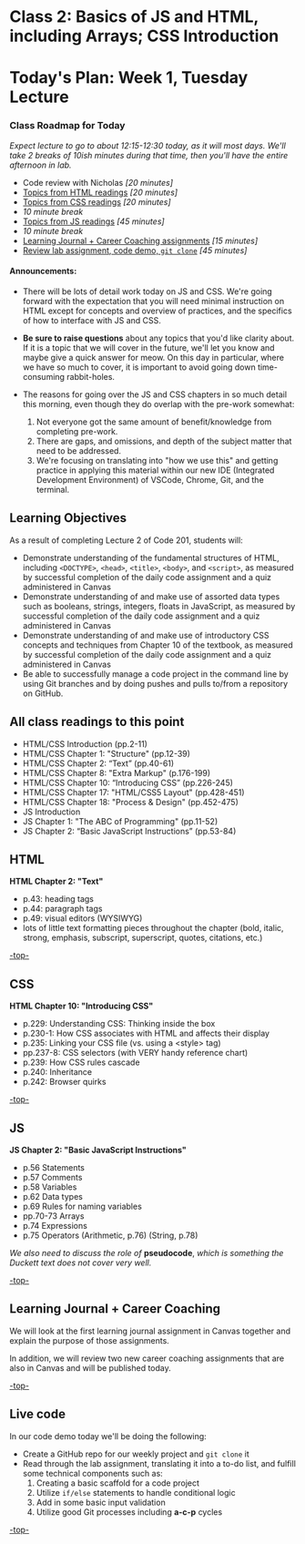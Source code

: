 # Class 2: Basics of JS and HTML, including Arrays; CSS Introduction

<a id="top"></a>
# Today's Plan: Week 1, Tuesday Lecture

### Class Roadmap for Today

*Expect lecture to go to about 12:15-12:30 today, as it will most days. We'll take 2 breaks of 10ish minutes during that time, then you'll have the entire afternoon in lab.*

- Code review with Nicholas *[20 minutes]*
- [Topics from HTML readings](#html) *[20 minutes]*
- [Topics from CSS readings](#css) *[20 minutes]*
- *10 minute break*
- [Topics from JS readings](#js) *[45 minutes]*
- *10 minute break*
- [Learning Journal + Career Coaching assignments](#lj) *[15 minutes]*
- [Review lab assignment, code demo, `git clone`](#code) *[45 minutes]*

#### Announcements:

- There will be lots of detail work today on JS and CSS. We're going forward with the expectation that you will need minimal instruction on HTML except for concepts and overview of practices, and the specifics of how to interface with JS and CSS.

- **Be sure to raise questions** about any topics that you'd like clarity about. If it is a topic that we will cover in the future, we'll let you know and maybe give a quick answer for meow. On this day in particular, where we have so much to cover, it is important to avoid going down time-consuming rabbit-holes.

- The reasons for going over the JS and CSS chapters in so much detail this morning, even though they do overlap with the pre-work somewhat:
  1. Not everyone got the same amount of benefit/knowledge from completing pre-work.
  2. There are gaps, and omissions, and depth of the subject matter that need to be addressed.
  3. We're focusing on translating into "how we use this" and getting practice in applying this material within our new IDE (Integrated Development Environment) of VSCode, Chrome, Git, and the terminal.

## Learning Objectives

As a result of completing Lecture 2 of Code 201, students will:

- Demonstrate understanding of the fundamental structures of HTML, including `<DOCTYPE>`, `<head>`, `<title>`, `<body>`, and `<script>`, as measured by successful completion of the daily code assignment and a quiz administered in Canvas
- Demonstrate understanding of and make use of assorted data types such as booleans, strings, integers, floats in JavaScript, as measured by successful completion of the daily code assignment and a quiz administered in Canvas
- Demonstrate understanding of and make use of introductory CSS concepts and techniques from Chapter 10 of the textbook, as measured by successful completion of the daily code assignment and a quiz administered in Canvas
- Be able to successfully manage a code project in the command line by using Git branches and by doing pushes and pulls to/from a repository on GitHub.

## All class readings to this point

- HTML/CSS Introduction (pp.2-11)
- HTML/CSS Chapter 1: "Structure" (pp.12-39)
- HTML/CSS Chapter 2: “Text” (pp.40-61)
- HTML/CSS Chapter 8: "Extra Markup" (p.176-199)
- HTML/CSS Chapter 10: “Introducing CSS” (pp.226-245)
- HTML/CSS Chapter 17: "HTML/CSS5 Layout" (pp.428-451)
- HTML/CSS Chapter 18: "Process & Design" (pp.452-475)
- JS Introduction
- JS Chapter 1: "The ABC of Programming" (pp.11-52)
- JS Chapter 2: “Basic JavaScript Instructions” (pp.53-84)

<a id="html"></a>
## HTML

**HTML Chapter 2: "Text"**

- p.43: heading tags
- p.44: paragraph tags
- p.49: visual editors (WYSIWYG)
- lots of little text formatting pieces throughout the chapter (bold, italic, strong, emphasis, subscript, superscript, quotes, citations, etc.)

[-top-](#top)

<a id="css"></a>
## CSS

**HTML Chapter 10: "Introducing CSS"**

- p.229: Understanding CSS: Thinking inside the box
- p.230-1: How CSS associates with HTML and affects their display
- p.235: Linking your CSS file (vs. using a \<style> tag)
- pp.237-8: CSS selectors (with VERY handy reference chart)
- p.239: How CSS rules cascade
- p.240: Inheritance
- p.242: Browser quirks

[-top-](#top)

<a id="js"></a>
## JS

**JS Chapter 2: "Basic JavaScript Instructions"**

- p.56 	Statements
- p.57 	Comments
- p.58 	Variables
- p.62 	Data types
- p.69 	Rules for naming variables
- pp.70-73 	Arrays
- p.74 	Expressions
- p.75 	Operators (Arithmetic, p.76) (String, p.78)

*We also need to discuss the role of* **pseudocode**, *which is something the Duckett text does not cover very well.*

[-top-](#top)

<a id="lj"></a>
## Learning Journal + Career Coaching

We will look at the first learning journal assignment in Canvas together and explain the purpose of those assignments.

In addition, we will review two new career coaching assignments that are also in Canvas and will be published today.

[-top-](#top)

<a id="code"></a>
## Live code

In our code demo today we'll be doing the following:

- Create a GitHub repo for our weekly project and `git clone` it
- Read through the lab assignment, translating it into a to-do list, and fulfill some technical components such as:
  1. Creating a basic scaffold for a code project
  2. Utilize `if/else` statements to handle conditional logic
  3. Add in some basic input validation
  4. Utilize good Git processes including **a-c-p** cycles

[-top-](#top)